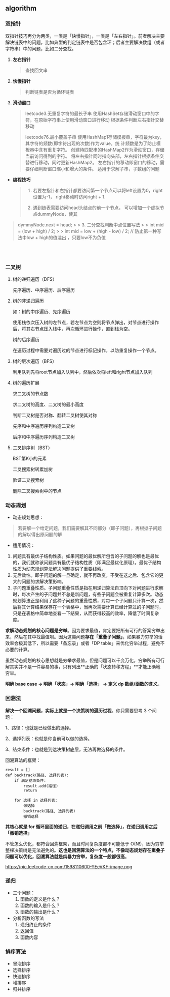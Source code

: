 ## algorithm



### 双指针

双指针技巧再分为两类，一类是「快慢指针」，一类是「左右指针」。前者解决主要解决链表中的问题，比如典型的判定链表中是否包含环；后者主要解决数组（或者字符串）中的问题，比如二分查找。

1. **左右指针**

   > 查找回文串

2. **快慢指针**

   > 判断链表是否为循环链表
   
3. **滑动窗口**
   > leetcode3.无重复字符的最长子串
   > 使用HashSet存储滑动窗口中的字符，在原始字符串上使用滑动窗口进行移动
   > 根据条件判断左右指针交替移动
   > 
   > leetcode76.最小覆盖子串
   > 使用HashMap1存储模板串，字符最为key，其字符的频数(即字符出现的次数)作为value。统		计频数是为了防止模板串中含有重复字符。
   > 创建待匹配串的HashMap2作为滑动窗口，存储当前访问得到的字符。
   > 将左右指针同时指向头部，左右指针根据条件交替进行移动，同时更新HashMap2。
   > 左右指针的移动即窗口的移动，需要仔细判断窗口缩小和增大的条件。
   > 适用于求解子串，子数组的问题
+ **编程技巧**
	

	> 1. 若要左指针和右指针都要访问第一个节点可以将left设置为0，right设置为-1，
	>    right移动时访问right + 1.
	>
	> 2. 遇到链表需要访问head头结点的前一个节点，
	>    可以增加一个虚拟节点dummyNode，使其
>    dymmyNode.next = head;
	>
	> 3. 二分查找判断中点位置写法
	>
	>    int mid = (low + high) / 2; 
	>
	>    int mid = low + (high - low) / 2; // 防止第一种写法中low + high的值溢出 ，只要low不为负值


​	
​	

### 二叉树

1. 树的递归遍历（DFS）

   先序遍历、中序遍历、后序遍历

2. 树的非递归遍历

   如：树的中序遍历、先序遍历
   
   使用栈依次压入树的左节点，若左节点为空则将节点弹出，对节点进行操作后，将其右节点压入栈中，再次循环进行操作，直到栈为空。
   
   树的后序遍历
   
   在遍历过程中需要对遍历过的节点进行标记操作，以防重复操作一个节点。
   
3. 树的层次遍历（BFS）

   利用队列先将root节点加入队列中，然后依次将left和right节点加入队列

4. 树的遍历扩展

   求二叉树的节点数

   求二叉树的高度、二叉树的最小高度

   判断二叉树是否对称、翻转二叉树使其对称

   先序和中序遍历序列构造二叉树

   后序和中序遍历序列构造二叉树

5. 二叉排序树（BST）

   BST第K小的元素

   二叉搜索树转累加树

   验证二叉搜索树

   删除二叉搜索树中的节点

### 动态规划

+ 动态规划思想：
> 若要解一个给定问题，我们需要解其不同部分（即子问题），再根据子问题的解以得出原问题的解
>
+ 适用情况：
1. 问题具有最优子结构性质。如果问题的最优解所包含的子问题的解也是最优的，我们就称该问题具有最优子结构性质（即满足最优化原理）。最优子结构性质为动态规划算法解决问题提供了重要线索。
2. 无后效性。即子问题的解一旦确定，就不再改变，不受在这之后、包含它的更大的问题的求解决策影响。
3. 子问题重叠性质。子问题重叠性质是指在用递归算法自顶向下对问题进行求解时，每次产生的子问题并不总是新问题，有些子问题会被重复计算多次。动态规划算法正是利用了这种子问题的重叠性质，对每一个子问题只计算一次，然后将其计算结果保存在一个表格中，当再次需要计算已经计算过的子问题时，只是在表格中简单地查看一下结果，从而获得较高的效率，降低了时间复杂度。

**求解动态规划的核心问题是穷举**。因为要求最值，肯定要把所有可行的答案穷举出来，然后在其中找最值呗。因为这类问题**存在「重叠子问题」**，如果暴力穷举的话效率会极其低下，所以需要「备忘录」或者「DP table」来优化穷举过程，避免不必要的计算。

虽然动态规划的核心思想就是穷举求最值，但是问题可以千变万化，穷举所有可行解其实并不是一件容易的事，只有列出**正确的「状态转移方程」**才能正确地穷举。

**明确 base case -> 明确「状态」-> 明确「选择」 -> 定义 dp 数组/函数的含义**。

### 回溯法

**解决一个回溯问题，实际上就是一个决策树的遍历过程**。你只需要思考 3 个问题：

1、路径：也就是已经做出的选择。

2、选择列表：也就是你当前可以做的选择。

3、结束条件：也就是到达决策树底层，无法再做选择的条件。

回溯算法的框架：

```
result = []
def backtrack(路径, 选择列表):
    if 满足结束条件:
        result.add(路径)
        return

    for 选择 in 选择列表:
        做选择
        backtrack(路径, 选择列表)
        撤销选择
```

**其核心就是 for 循环里面的递归，在递归调用之前「做选择」，在递归调用之后「撤销选择」**

不管怎么优化，都符合回溯框架，而且时间复杂度都不可能低于 O(N!)，因为穷举整棵决策树是无法避免的。**这也是回溯算法的一个特点，不像动态规划存在重叠子问题可以优化，回溯算法就是纯暴力穷举，复杂度一般都很高**。

https://pic.leetcode-cn.com/1598110600-YEeVKF-image.png

### 递归

+ 三个问题：
  1. 函数的定义是什么？
  2. 函数的输入是什么？
  3. 函数的输出是什么？
+ 分析函数的写法
  	1. 递归终止的条件
   	2. 返回值
   	3. 函数内容


### 排序算法
+ 冒泡排序
+ 选择排序
+ 快速排序
+ 堆排序
+ 归并排序


